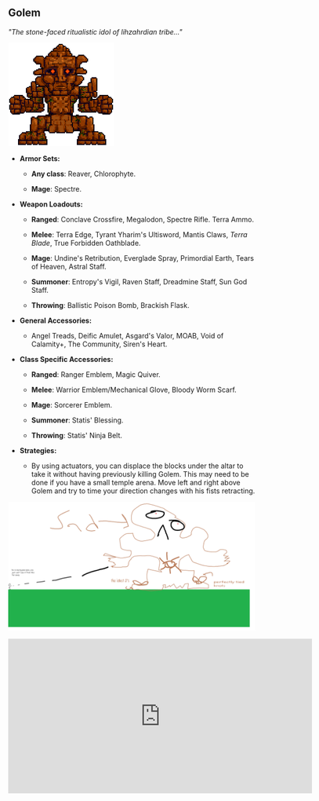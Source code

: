 ## Golem

*"The stone-faced ritualistic idol of lihzahrdian tribe…"*

![image alt text](../public/BMbpD6rCZ1qoniF20u7H2A_img_52.png)

* **Armor Sets:**

    * **Any class**: Reaver, Chlorophyte.

    * **Mage**: Spectre.

* **Weapon Loadouts:**

    * **Ranged**: Conclave Crossfire, Megalodon, Spectre Rifle. Terra Ammo.

    * **Melee**: Terra Edge, Tyrant Yharim's Ultisword, Mantis Claws, *Terra Blade*, True Forbidden Oathblade.

    * **Mage**: Undine's Retribution, Everglade Spray, Primordial Earth, Tears of Heaven, Astral Staff.

    * **Summoner**: Entropy's Vigil, Raven Staff, Dreadmine Staff, Sun God Staff.

    * **Throwing**: Ballistic Poison Bomb, Brackish Flask.

* **General Accessories:**

    * Angel Treads, Deific Amulet, Asgard's Valor, MOAB, Void of Calamity+, The Community, Siren's Heart.

* **Class Specific Accessories:**

    * **Ranged**: Ranger Emblem, Magic Quiver.

    * **Melee**: Warrior Emblem/Mechanical Glove, Bloody Worm Scarf.

    * **Mage**: Sorcerer Emblem.

    * **Summoner**: Statis' Blessing.

    * **Throwing**: Statis' Ninja Belt.

* **Strategies:**

    * By using actuators, you can displace the blocks under the altar to take it without having previously killing Golem. This may need to be done if you have a small temple arena. Move left and right above Golem and try to time your direction changes with his fists retracting.

![image alt text](../public/golem.png)

<div align="center"><iframe width="620" height="315" src="https://www.youtube.com/embed/hPEQ2gVRdqU" frameborder="0" allowfullscreen></iframe></div>
